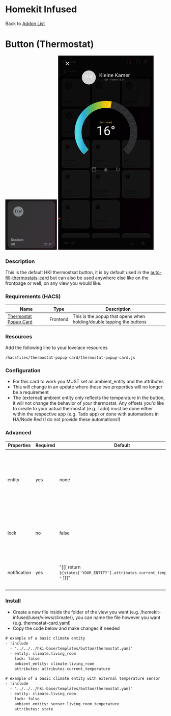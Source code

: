 # Homekit Infused

Back to [Addon List](../addon_list.md)

# Button (Thermostat)

![Homekit Infused](../images/thermostat-card.png)
![Homekit Infused](../images/thermostat-popup.png)
 
### Description
This is the default HKI thermostsat button, it is by default used in the [auto-fill-thermostats-card](auto-fill-thermostats-card.md) but can also be used anywhere else like on the frontpage or well, on any view you would like.

### Requirements (HACS)

| Name | Type  | Description |
|----------------------------------|-------------|---------------------------------------------------------------------------------------------------------------------------------------------------------------------------------------------------------|
| [Thermostat Popup Card](https://github.com/DBuit/thermostat-popup-card) | Frontend | This is the popup that opens when holding/double tapping the buttons |

### Resources
Add the following line to your lovelace resources 
```
/hacsfiles/thermostat-popup-card/thermostat-popup-card.js
```

### Configuration
- For this card to work you MUST set an ambient_entity and the attributes
- This will change in an update where these two properties will no longer be a requirement
- The (external) ambient entity only reflects the temperature in the button, it will not change the behavior of your thermostat. Any offsets you'd like to create to your actual thermostat (e.g. Tado) must be done either within the respective app (e.g. Tado app) or done with automations in HA/Node Red (I do not provide these automations!)

### Advanced

| Properties | Required | Default | Description |
|----------------------------------|-------------|----------------------------------|----------------------------------------------------------------------------------------------------------------------------------------------------------------------|
| entity | yes | none | Sets the climate entity, note that you MUST add this entity as the ambient_entity if you don't use an external sensor |
| lock | no | false | Sets a lock on the button to avoid accidental presses (unlocking is done by a single tap) |
| notification | yes | "[[[ return `${states['YOUR_ENTITY'].attributes.current_temperature}°` ]]]" | You must add this and replace YOUR_ENTITY with your own entity |

### Install
- Create a new file inside the folder of the view you want (e.g. /homekit-infused/user/views/climate/), you can name the file however you want (e.g. thermostat-card.yaml)
- Copy the code below and make changes if needed

```
# example of a basic climate entity
- !include
  - '../../../hki-base/templates/button/thermostat.yaml'
  - entity: climate.living_room
    lock: false
    ambient_entity: climate.living_room
    attributes: attributes.current_temperature
```
```
# example of a basic climate entity with external temperature sensor
- !include
  - '../../../hki-base/templates/button/thermostat.yaml'
  - entity: climate.living_room
    lock: false
    ambient_entity: sensor.living_room_temperature
    attributes: state
```
